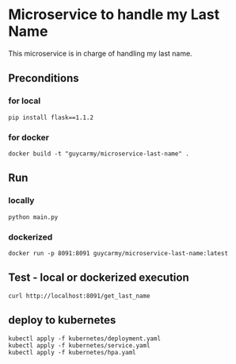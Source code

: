 # Microservice to handle my Last Name
This microservice is in charge of handling my last name.
## Preconditions
### for local
```
pip install flask==1.1.2
```
### for docker
```
docker build -t "guycarmy/microservice-last-name" .
```
## Run
### locally
```
python main.py
```
### dockerized
```
docker run -p 8091:8091 guycarmy/microservice-last-name:latest
```
## Test - local or dockerized execution
```
curl http://localhost:8091/get_last_name
```
## deploy to kubernetes
```
kubectl apply -f kubernetes/deployment.yaml
kubectl apply -f kubernetes/service.yaml
kubectl apply -f kubernetes/hpa.yaml
```
